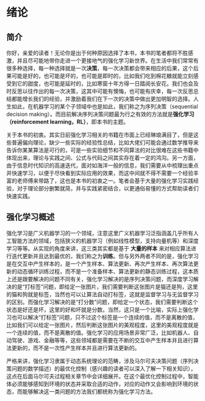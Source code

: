 # 绪论

## 简介

你好，亲爱的读者！无论你是出于何种原因选择了本书，本书的笔者都将不胜感激，并且尽可能地带你走进一个更接地气的强化学习新世界。在生活中我们常常有很多种选择，每一种选择就是一次**决策**，每一次决策都会带来相应的后果，这个后果可能是好的，也可能是坏的，也可能是即时的，比如我们吃到棉花糖就能立刻感受到它的甜度，也可能是延时的，比如寒窗十年方得一日踏阅长安花。我们也会及时反思以往作出的每一次决策，这其中可能有懊悔，也可能有庆幸，每一次反思总结都能增长我们的经验，并激励着我们在下一次的决策中做出更加明智的选择。人生如此，在机器学习的某个子领域中也是如此，我们称之为序列决策（sequential decision making）。而目前解决序列决策问题最为行之有效的方法就是**强化学习（reinforcement learning，RL）**，即本书的主题。

关于本书的初衷。其实日前强化学习相关的书籍在市面上已经琳琅满目了，但是这些普遍偏向理论，缺少一些实际的经验性总结，比如大佬们可能会通过数学推导来告诉你某某算法是可行的，可是一些实验细节和不同算法的对比很难在这些书籍中体现出来，理论与实践之间、公式与代码之间其实存在着一定的鸿沟。另一方面，由于信息时代知识的高速迭代，面对如海洋一般的信息，我们需要从中梳理出重点并快速学习，以便于尽快看到实际应用的效果，而这中间就不得不需要一个经验丰富的老师傅来带路了，这也是本书的初衷之一。笔者会基于大量的强化学习实践经验，对于理论部分删繁就简，并与实践紧密结合，以更通俗易懂的方式帮助读者们快速实践。
## 强化学习概述

强化学习是广义机器学习的一个领域，注意这里广义机器学习泛指涵盖几乎所有人工智能方法的领域，包括狭义的机器学习（例如线性模型，支持向量机等）和深度学习等等。从实现的角度来讲，这三类其实都是基于 **大量的样本** 来对相应算法进行迭代更新并且达到最优的，我们称之为**训练**。但与另外两者不同的是，强化学习是在交互中产生样本的，是一个产生样本、算法更新、再次产生样本、再次算法更新的动态循环训练过程，而不是一个准备样本、算法更新的静态训练过程，这本质上还是跟要解决的问题不同有关，强化学习解决的是序列决策问题，而深度学习解决的是“打标签”问题，即给定一张图片，我们需要判断这张图片是猫还是狗，这里的猫和狗就是标签，当然也可以让算法自动打标签，这就是监督学习与无监督学习的区别。而强化学习解决的是“打分数”问题，即给定一个状态，我们需要判断这个状态是好还是坏，这里的好和坏就是分数。当然，这只是一个比喻，实际上强化学习也可以解决“打标签”问题，只不过这个标签是一个连续的值，而不是离散的值，比如我们可以给定一张图片，然后判断这张图片的美观程度，这里的美观程度就是一个连续的值，而不是离散的值。强化学习的应用场景非常广泛，比如机器人、自动驾驶、游戏、金融等等，这些领域都是需要在不断的交互中产生样本并且进行算法更新的，而不是一次性产生样本并且进行算法更新的。

严格来讲，强化学习隶属于动态系统理论的范畴，涉及马尔可夫决策问题（序列决策问题的数学描述）的最优化控制（感兴趣的读者可以深入了解一下相关知识），这点在后面马尔可夫过程相关章节中会详细展开。在这个最优化控制过程中，智能体必须能够感知到环境的状态并采取合适的动作，对应的动作又会影响到环境的状态，而能够解决这一类问题的方法我们都统称为强化学习方法。
